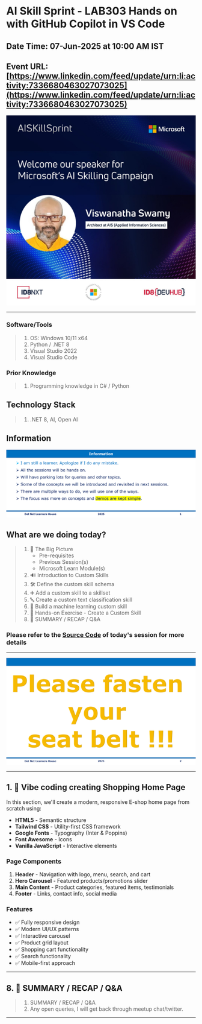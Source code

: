 # AI Skill Sprint - LAB303 Hands on with GitHub Copilot in VS Code

## Date Time: 07-Jun-2025 at 10:00 AM IST

## Event URL: [https://www.linkedin.com/feed/update/urn:li:activity:7336680463027073025](https://www.linkedin.com/feed/update/urn:li:activity:7336680463027073025)

<!-- ## YouTube URL: [https://www.youtube.com/watch?v=AIMWCLCpu4Q](https://www.youtube.com/watch?v=AIMWCLCpu4Q) -->

![Viswanatha Swamy P K |150x150](./Documentation/Images/ViswanathaSwamyPK.PNG)

---

### Software/Tools

> 1. OS: Windows 10/11 x64
> 2. Python / .NET 8
> 3. Visual Studio 2022
> 4. Visual Studio Code

### Prior Knowledge

> 1. Programming knowledge in C# / Python

## Technology Stack

> 1. .NET 8, AI, Open AI

## Information

![Information | 100x100](../Documentation/Images/Information.PNG)

## What are we doing today?

> 1. 🔭 The Big Picture
>    - Pre-requisites
>    - Previous Session(s)
>    - Microsoft Learn Module(s)
> 2. 🔊 Introduction to Custom Skills
> 3. 🛠️ Define the custom skill schema
> 4. ➕ Add a custom skill to a skillset
> 5. 🔤 Create a custom text classification skill
> 6. 🤖 Build a machine learning custom skill
> 7. 🧪 Hands-on Exercise - Create a Custom Skill
> 8. 🔄 SUMMARY / RECAP / Q&A

### Please refer to the [**Source Code**](https://github.com/Swamy-s-Tech-Skills-Academy-AI-ML-Data/learn-ai102) of today's session for more details

---

![Information | 100x100](../Documentation/Images/SeatBelt.PNG)

---

## 1. 🔭 Vibe coding creating Shopping Home Page

In this section, we'll create a modern, responsive E-shop home page from scratch using:

- **HTML5** - Semantic structure
- **Tailwind CSS** - Utility-first CSS framework
- **Google Fonts** - Typography (Inter & Poppins)
- **Font Awesome** - Icons
- **Vanilla JavaScript** - Interactive elements

### Page Components

1. **Header** - Navigation with logo, menu, search, and cart
2. **Hero Carousel** - Featured products/promotions slider
3. **Main Content** - Product categories, featured items, testimonials
4. **Footer** - Links, contact info, social media

### Features

- ✅ Fully responsive design
- ✅ Modern UI/UX patterns
- ✅ Interactive carousel
- ✅ Product grid layout
- ✅ Shopping cart functionality
- ✅ Search functionality
- ✅ Mobile-first approach

---

## 8. 🔄 SUMMARY / RECAP / Q&A

> 1. SUMMARY / RECAP / Q&A
> 2. Any open queries, I will get back through meetup chat/twitter.

---
